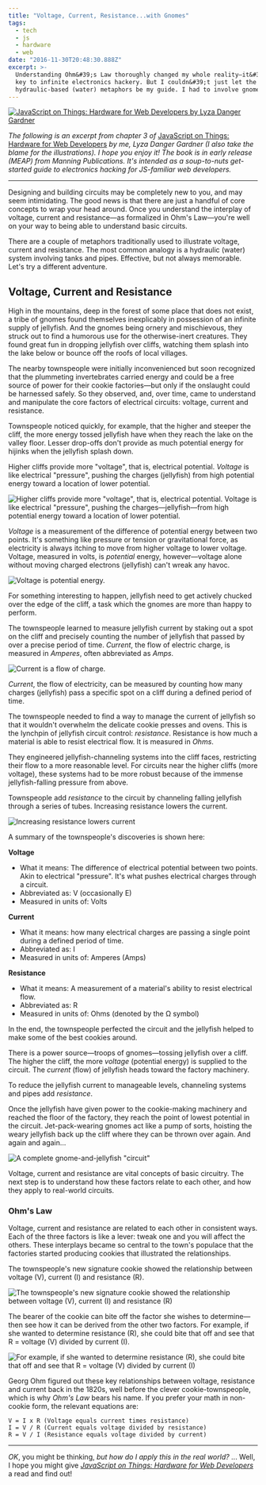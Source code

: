 ```yaml
---
title: "Voltage, Current, Resistance...with Gnomes"
tags:
  - tech
  - js
  - hardware
  - web
date: "2016-11-30T20:48:30.888Z"
excerpt: >-
  Understanding Ohm&#39;s Law thoroughly changed my whole reality—it&#39;s the
  key to infinite electronics hackery. But I couldn&#39;t just let the standard
  hydraulic-based (water) metaphors be my guide. I had to involve gnomes.
---
```


<a href="https://www.manning.com/books/javascript-on-things"><img src="js-on-things.png" alt="JavaScript on Things: Hardware for Web Developers by Lyza Danger Gardner" class="Pull--left" /></a>

_The following is an excerpt from chapter 3 of_ [JavaScript on Things: Hardware for Web Developers](https://www.manning.com/books/javascript-on-things) _by me, Lyza Danger Gardner (I also take the blame for the illustrations). I hope you enjoy it! The book is in early release (MEAP) from Manning Publications. It's intended as a soup-to-nuts get-started guide to electronics hacking for JS-familiar web developers._

---

Designing and building circuits may be completely new to you, and may seem intimidating. The good news is that there are just a handful of core concepts to wrap your head around. Once you understand the interplay of voltage, current and resistance—as formalized in Ohm's Law—you're well on your way to being able to understand basic circuits.

There are a couple of metaphors traditionally used to illustrate voltage, current and resistance. The most common analogy is a hydraulic (water) system involving tanks and pipes. Effective, but not always memorable. Let's try a different adventure.

## Voltage, Current and Resistance

High in the mountains, deep in the forest of some place that does not exist, a tribe of gnomes found themselves inexplicably in possession of an infinite supply of jellyfish. And the gnomes being ornery and mischievous, they struck out to find a humorous use for the otherwise-inert creatures. They found great fun in dropping jellyfish over cliffs, watching them splash into the lake below or bounce off the roofs of local villages.

The nearby townspeople were initially inconvenienced but soon recognized that the plummeting invertebrates carried energy and could be a free source of power for their cookie factories—but only if the onslaught could be harnessed safely. So they observed, and, over time, came to understand and manipulate the core factors of electrical circuits: voltage, current and resistance.

Townspeople noticed quickly, for example, that the higher and steeper the cliff, the more energy tossed jellyfish have when they reach the lake on the valley floor. Lesser drop-offs don't provide as much potential energy for hijinks when the jellyfish splash down.

Higher cliffs provide more "voltage", that is, electrical potential. _Voltage_ is like electrical "pressure", pushing the charges (jellyfish) from high potential energy toward a location of lower potential.

![Higher cliffs provide more "voltage", that is, electrical potential. *Voltage* is like electrical "pressure", pushing the charges—jellyfish—from high potential energy toward a location of lower potential.](/post-images/03-voltage.png)

_Voltage_ is a measurement of the difference of potential energy between two points. It's something like pressure or tension or gravitational force, as electricity is always itching to move from higher voltage to lower voltage. Voltage, measured in volts, is _potential_ energy, however—voltage alone without moving charged electrons (jellyfish) can't wreak any havoc.

![Voltage is _potential_ energy.](/post-images/03-potential-energy.png)

For something interesting to happen, jellyfish need to get actively chucked over the edge of the cliff, a task which the gnomes are more than happy to perform.

The townspeople learned to measure jellyfish current by staking out a spot on the cliff and precisely counting the number of jellyfish that passed by over a precise period of time. _Current_, the flow of electric charge, is measured in _Amperes_, often abbreviated as _Amps_.

![Current is a flow of charge.](/post-images/03-current.png)

_Current_, the flow of electricity, can be measured by counting how many charges (jellyfish) pass a specific spot on a cliff during a defined period of time.

The townspeople needed to find a way to manage the current of jellyfish so that it wouldn't overwhelm the delicate cookie presses and ovens. This is the lynchpin of jellyfish circuit control: _resistance_. Resistance is how much a material is able to resist electrical flow. It is measured in _Ohms_.

They engineered jellyfish-channeling systems into the cliff faces, restricting their flow to a more reasonable level. For circuits near the higher cliffs (more voltage), these systems had to be more robust because of the immense jellyfish-falling pressure from above.

Townspeople add _resistance_ to the circuit by channeling falling jellyfish through a series of tubes. Increasing resistance lowers the current.

![Increasing resistance lowers current](/post-images/03-resistance.png)

A summary of the townspeople's discoveries is shown here:

**Voltage**

- What it means: The difference of electrical potential between two points. Akin to electrical "pressure". It's what pushes electrical charges through a circuit.
- Abbreviated as: V (occasionally E)
- Measured in units of: Volts

**Current**

- What it means: how many electrical charges are passing a single point during a defined period of time.
- Abbreviated as: I
- Measured in units of: Amperes (Amps)

**Resistance**

- What it means: A measurement of a material's ability to resist electrical flow.
- Abbreviated as: R
- Measured in units of: Ohms (denoted by the Ω symbol)

In the end, the townspeople perfected the circuit and the jellyfish helped to make some of the best cookies around.

There is a power source—troops of gnomes—tossing jellyfish over a cliff. The higher the cliff, the more _voltage_ (potential energy) is supplied to the circuit. The _current_ (flow) of jellyfish heads toward the factory machinery.

To reduce the jellyfish current to manageable levels, channeling systems and pipes add _resistance_.

Once the jellyfish have given power to the cookie-making machinery and reached the floor of the factory, they reach the point of lowest potential in the circuit. Jet-pack-wearing gnomes act like a pump of sorts, hoisting the weary jellyfish back up the cliff where they can be thrown over again. And again and again...

![A complete gnome-and-jellyfish "circuit"](/post-images/03-gnome-circuit.png)

Voltage, current and resistance are vital concepts of basic circuitry. The next step is to understand how these factors relate to each other, and how they apply to real-world circuits.

### Ohm's Law

Voltage, current and resistance are related to each other in consistent ways. Each of the three factors is like a lever: tweak one and you will affect the others. These interplays became so central to the town's populace that the factories started producing cookies that illustrated the relationships.

The townspeople's new signature cookie showed the relationship between voltage (V), current (I) and resistance (R).

![The townspeople's new signature cookie showed the relationship between voltage (V), current (I) and resistance (R)](/post-images/03-cookie.png)

The bearer of the cookie can bite off the factor she wishes to determine—then see how it can be derived from the other two factors. For example, if she wanted to determine resistance (R), she could bite that off and see that R = voltage (V) divided by current (I).

![For example, if she wanted to determine resistance (R), she could bite that off and see that R = voltage (V) divided by current (I)](/post-images/03-cookie-equations.png)

Georg Ohm figured out these key relationships between voltage, resistance and current back in the 1820s, well before the clever cookie-townspeople, which is why _Ohm's Law_ bears his name. If you prefer your math in non-cookie form, the relevant equations are:

```
V = I x R (Voltage equals current times resistance)
I = V / R (Current equals voltage divided by resistance)
R = V / I (Resistance equals voltage divided by current)
```

---

_OK_, you might be thinking, _but how do I apply this in the real world?_ ... Well, I hope you might give [_JavaScript on Things: Hardware for Web Developers_](https://www.manning.com/books/javascript-on-things) a read and find out!
